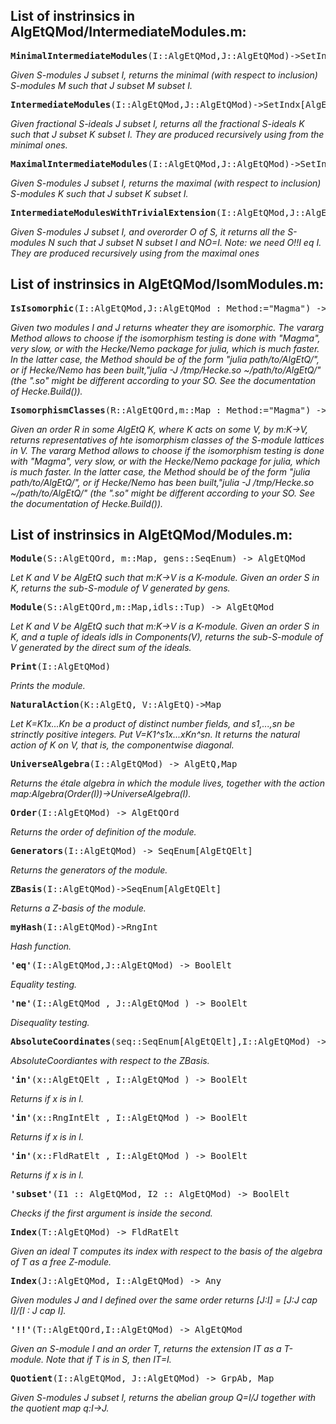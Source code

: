 ## List of instrinsics in AlgEtQMod/IntermediateModules.m:

<pre><b>MinimalIntermediateModules</b>(I::AlgEtQMod,J::AlgEtQMod)->SetIndx[AlgEtQMod]</pre>
*Given S-modules J subset I, returns the minimal (with respect to inclusion) S-modules M such that J subset M subset I.*

<pre><b>IntermediateModules</b>(I::AlgEtQMod,J::AlgEtQMod)->SetIndx[AlgEtQMod]</pre>
*Given fractional S-ideals J subset I, returns all the fractional S-ideals K such that J subset K subset I. They are produced recursively using from the minimal ones.*

<pre><b>MaximalIntermediateModules</b>(I::AlgEtQMod,J::AlgEtQMod)->SetIndx[AlgEtQMod]</pre>
*Given S-modules J subset I, returns the maximal (with respect to inclusion) S-modules K such that J subset K subset I.*

<pre><b>IntermediateModulesWithTrivialExtension</b>(I::AlgEtQMod,J::AlgEtQMod,O::AlgEtQOrd)->SetIndx[AlgEtQMod]</pre>
*Given S-modules J subset I, and overorder O of S, it returns all the S-modules N such that J subset N subset I and NO=I. Note: we need O!!I eq I. They are produced recursively using from the maximal ones*


## List of instrinsics in AlgEtQMod/IsomModules.m:

<pre><b>IsIsomorphic</b>(I::AlgEtQMod,J::AlgEtQMod : Method:="Magma") -> BoolElt</pre>
*Given two modules I and J returns wheater they are isomorphic.
The vararg Method allows to choose if the isomorphism testing is done with "Magma", very slow, or with the Hecke/Nemo package for julia, which is much faster.
In the latter case, the Method should be of the form "julia path/to/AlgEtQ/", or if Hecke/Nemo has been built,"julia -J /tmp/Hecke.so ~/path/to/AlgEtQ/" (the ".so" might be different according to your SO. See the documentation of Hecke.Build()).*

<pre><b>IsomorphismClasses</b>(R::AlgEtQOrd,m::Map : Method:="Magma") -> SeqEnum[AlgEtQMod]</pre>
*Given an order R in some AlgEtQ K, where K acts on some V, by m:K->V, returns representatives of hte isomorphism classes of the S-module lattices in V.
The vararg Method allows to choose if the isomorphism testing is done with "Magma", very slow, or with the Hecke/Nemo package for julia, which is much faster.
In the latter case, the Method should be of the form "julia path/to/AlgEtQ/", or if Hecke/Nemo has been built,"julia -J /tmp/Hecke.so ~/path/to/AlgEtQ/" (the ".so" might be different according to your SO. See the documentation of Hecke.Build()).*


## List of instrinsics in AlgEtQMod/Modules.m:

<pre><b>Module</b>(S::AlgEtQOrd, m::Map, gens::SeqEnum) -> AlgEtQMod</pre>
*Let K and V be AlgEtQ such that m:K->V is a K-module. Given an order S in K, returns the sub-S-module of V generated by gens.*

<pre><b>Module</b>(S::AlgEtQOrd,m::Map,idls::Tup) -> AlgEtQMod</pre>
*Let K and V be AlgEtQ such that m:K->V is a K-module. Given an order S in K, and a tuple of ideals idls in Components(V), returns the sub-S-module of V generated by the direct sum of the ideals.*

<pre><b>Print</b>(I::AlgEtQMod)</pre>
*Prints the module.*

<pre><b>NaturalAction</b>(K::AlgEtQ, V::AlgEtQ)->Map</pre>
*Let K=K1x...Kn be a product of distinct number fields, and s1,...,sn be strinctly positive integers. Put V=K1^s1x...xKn^sn. It returns the natural action of K on V, that is, the componentwise diagonal.*

<pre><b>UniverseAlgebra</b>(I::AlgEtQMod) -> AlgEtQ,Map</pre>
*Returns the étale algebra in which the module lives, together with the action map:Algebra(Order(I))->UniverseAlgebra(I).*

<pre><b>Order</b>(I::AlgEtQMod) -> AlgEtQOrd</pre>
*Returns the order of definition of the module.*

<pre><b>Generators</b>(I::AlgEtQMod) -> SeqEnum[AlgEtQElt]</pre>
*Returns the generators of the module.*

<pre><b>ZBasis</b>(I::AlgEtQMod)->SeqEnum[AlgEtQElt]</pre>
*Returns a Z-basis of the module.*

<pre><b>myHash</b>(I::AlgEtQMod)->RngInt</pre>
*Hash function.*

<pre><b>'eq'</b>(I::AlgEtQMod,J::AlgEtQMod) -> BoolElt</pre>
*Equality testing.*

<pre><b>'ne'</b>(I::AlgEtQMod , J::AlgEtQMod ) -> BoolElt</pre>
*Disequality testing.*

<pre><b>AbsoluteCoordinates</b>(seq::SeqEnum[AlgEtQElt],I::AlgEtQMod) -> SeqEnum</pre>
*AbsoluteCoordiantes with respect to the ZBasis.*

<pre><b>'in'</b>(x::AlgEtQElt , I::AlgEtQMod ) -> BoolElt</pre>
*Returns if x is in I.*

<pre><b>'in'</b>(x::RngIntElt , I::AlgEtQMod ) -> BoolElt</pre>
*Returns if x is in I.*

<pre><b>'in'</b>(x::FldRatElt , I::AlgEtQMod ) -> BoolElt</pre>
*Returns if x is in I.*

<pre><b>'subset'</b>(I1 :: AlgEtQMod, I2 :: AlgEtQMod) -> BoolElt</pre>
*Checks if the first argument is inside the second.*

<pre><b>Index</b>(T::AlgEtQMod) -> FldRatElt</pre>
*Given an ideal T computes its index with respect to the basis of the algebra of T as a free Z-module.*

<pre><b>Index</b>(J::AlgEtQMod, I::AlgEtQMod) -> Any</pre>
*Given modules J and I defined over the same order returns [J:I] = [J:J cap I]/[I : J cap I].*

<pre><b>'!!'</b>(T::AlgEtQOrd,I::AlgEtQMod) -> AlgEtQMod</pre>
*Given an S-module I and an order T, returns the extension IT as a T-module. Note that if T is in S, then IT=I.*

<pre><b>Quotient</b>(I::AlgEtQMod, J::AlgEtQMod) -> GrpAb, Map</pre>
*Given S-modules J subset I, returns the abelian group Q=I/J together with the quotient map q:I->J.*


